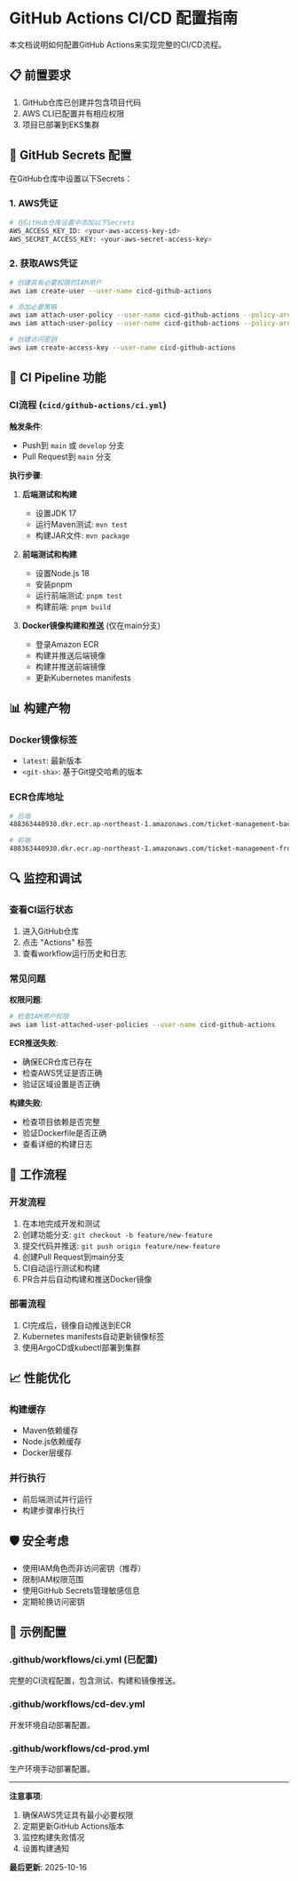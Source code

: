 # GitHub Actions CI/CD 配置指南

本文档说明如何配置GitHub Actions来实现完整的CI/CD流程。

## 📋 前置要求

1. GitHub仓库已创建并包含项目代码
2. AWS CLI已配置并有相应权限
3. 项目已部署到EKS集群

## 🔧 GitHub Secrets 配置

在GitHub仓库中设置以下Secrets：

### 1. AWS凭证
```bash
# 在GitHub仓库设置中添加以下Secrets
AWS_ACCESS_KEY_ID: <your-aws-access-key-id>
AWS_SECRET_ACCESS_KEY: <your-aws-secret-access-key>
```

### 2. 获取AWS凭证
```bash
# 创建具有必要权限的IAM用户
aws iam create-user --user-name cicd-github-actions

# 添加必要策略
aws iam attach-user-policy --user-name cicd-github-actions --policy-arn arn:aws:iam::aws:policy/AWSCodeBuildDeveloperAccess
aws iam attach-user-policy --user-name cicd-github-actions --policy-arn arn:aws:iam::aws:policy/AmazonEC2ContainerRegistryFullAccess

# 创建访问密钥
aws iam create-access-key --user-name cicd-github-actions
```

## 🚀 CI Pipeline 功能

### CI流程 (`cicd/github-actions/ci.yml`)

**触发条件**:
- Push到 `main` 或 `develop` 分支
- Pull Request到 `main` 分支

**执行步骤**:

1. **后端测试和构建**
   - 设置JDK 17
   - 运行Maven测试: `mvn test`
   - 构建JAR文件: `mvn package`

2. **前端测试和构建**
   - 设置Node.js 18
   - 安装pnpm
   - 运行前端测试: `pnpm test`
   - 构建前端: `pnpm build`

3. **Docker镜像构建和推送** (仅在main分支)
   - 登录Amazon ECR
   - 构建并推送后端镜像
   - 构建并推送前端镜像
   - 更新Kubernetes manifests

## 📊 构建产物

### Docker镜像标签
- `latest`: 最新版本
- `<git-sha>`: 基于Git提交哈希的版本

### ECR仓库地址
```bash
# 后端
488363440930.dkr.ecr.ap-northeast-1.amazonaws.com/ticket-management-backend-dev

# 前端
488363440930.dkr.ecr.ap-northeast-1.amazonaws.com/ticket-management-frontend-dev
```

## 🔍 监控和调试

### 查看CI运行状态
1. 进入GitHub仓库
2. 点击 "Actions" 标签
3. 查看workflow运行历史和日志

### 常见问题

**权限问题**:
```bash
# 检查IAM用户权限
aws iam list-attached-user-policies --user-name cicd-github-actions
```

**ECR推送失败**:
- 确保ECR仓库已存在
- 检查AWS凭证是否正确
- 验证区域设置是否正确

**构建失败**:
- 检查项目依赖是否完整
- 验证Dockerfile是否正确
- 查看详细的构建日志

## 🔄 工作流程

### 开发流程
1. 在本地完成开发和测试
2. 创建功能分支: `git checkout -b feature/new-feature`
3. 提交代码并推送: `git push origin feature/new-feature`
4. 创建Pull Request到main分支
5. CI自动运行测试和构建
6. PR合并后自动构建和推送Docker镜像

### 部署流程
1. CI完成后，镜像自动推送到ECR
2. Kubernetes manifests自动更新镜像标签
3. 使用ArgoCD或kubectl部署到集群

## 📈 性能优化

### 构建缓存
- Maven依赖缓存
- Node.js依赖缓存
- Docker层缓存

### 并行执行
- 前后端测试并行运行
- 构建步骤串行执行

## 🛡️ 安全考虑

- 使用IAM角色而非访问密钥（推荐）
- 限制IAM权限范围
- 使用GitHub Secrets管理敏感信息
- 定期轮换访问密钥

## 📝 示例配置

### .github/workflows/ci.yml (已配置)
完整的CI流程配置，包含测试、构建和镜像推送。

### .github/workflows/cd-dev.yml
开发环境自动部署配置。

### .github/workflows/cd-prod.yml
生产环境手动部署配置。

---

**注意事项**:
1. 确保AWS凭证具有最小必要权限
2. 定期更新GitHub Actions版本
3. 监控构建失败情况
4. 设置构建通知

**最后更新**: 2025-10-16